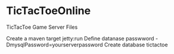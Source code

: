 # TicTacToeOnline
TicTacToe Game Server Files

Create a maven target jetty:run
Define datanase passwword -DmysqlPassword=yourserverpassword
Create database tictactoe

